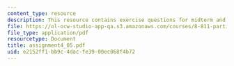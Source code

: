 ```yaml
---
content_type: resource
description: This resource contains exercise questions for midterm and final exam.
file: https://ol-ocw-studio-app-qa.s3.amazonaws.com/courses/8-811-particle-physics-ii-fall-2005/e2152ff1bb9c4dacfe3900ec068f4b72_assignment4_05.pdf
file_type: application/pdf
resourcetype: Document
title: assignment4_05.pdf
uid: e2152ff1-bb9c-4dac-fe39-00ec068f4b72
---
```

